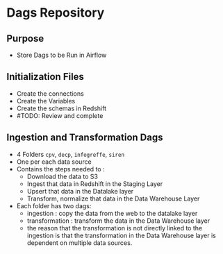 # Dags Repository
## Purpose
- Store Dags to be Run in Airflow

## Initialization Files
- Create the connections
- Create the Variables
- Create the schemas in Redshift 
- #TODO: Review and complete

## Ingestion and Transformation Dags
- 4 Folders `cpv`, `decp`, `infogreffe`, `siren`
- One per each data source
- Contains the steps needed to :
    - Download the data to S3
    - Ingest that data in Redshift in the Staging Layer
    - Upsert that data in the Datalake layer
    - Transform, normalize that data in the Data Warehouse Layer
- Each folder has two dags:
    - ingestion : copy the data from the web to the datalake layer
    - transformation : transform the data in the Data Warehouse layer
    - the reason that the transformation is not directly linked to the ingestion is that the transformation in the Data Warehouse layer is dependent on multiple data sources.

 